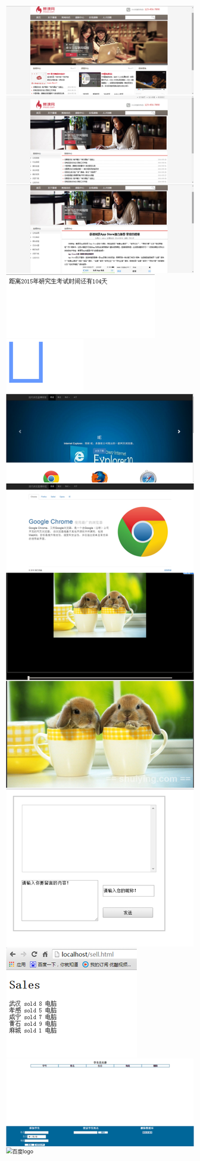 ![](https://github.com/lovedly/learngit/raw/master/images/企业网站主页.png "网站的主页") 
![](https://github.com/lovedly/learngit/raw/master/images/企业网站list.png  "网站的列表")  
![](https://github.com/lovedly/learngit/raw/master/images/企业网站news.png "网站的新闻") 
![](https://github.com/lovedly/learngit/raw/master/images/倒计时.png "倒计时开始了") 
![](https://github.com/lovedly/learngit/raw/master/images/水杯.png "杯子喝水咯") 
![](https://github.com/lovedly/learngit/raw/master/images/现代博物馆上部分.png "现代浏览器博物馆上") 
![](https://github.com/lovedly/learngit/raw/master/images/现代博物馆下部分.png  "现代浏览器博物馆下") 
![](https://github.com/lovedly/learngit/raw/master/images/canvas滑竿缩放.png "放大还是缩小了？") 
![](https://github.com/lovedly/learngit/raw/master/images/canvas水印.png "妈妈再也不怕被盗用了") 
![](https://github.com/lovedly/learngit/raw/master/images/聊天室前端显示.png "简易的聊天室") 
![](https://github.com/lovedly/learngit/raw/master/images/sales.png "销售统计") 
![](https://github.com/lovedly/learngit/raw/master/images/student.png "学生名册") 
![](http://www.baidu.com/img/bdlogo.gif "百度logo") 

